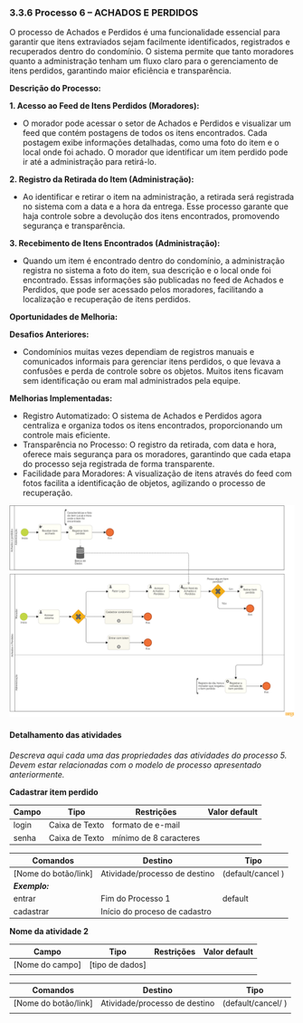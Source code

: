 ### 3.3.6 Processo 6 – ACHADOS E PERDIDOS

O processo de Achados e Perdidos é uma funcionalidade essencial para garantir que itens extraviados sejam facilmente identificados, registrados e recuperados dentro do condomínio. O sistema permite que tanto moradores quanto a administração tenham um fluxo claro para o gerenciamento de itens perdidos, garantindo maior eficiência e transparência.

**Descrição do Processo:**

**1. Acesso ao Feed de Itens Perdidos (Moradores):**
   
* O morador pode acessar o setor de Achados e Perdidos e visualizar um feed que contém postagens de todos os itens encontrados. Cada postagem exibe informações detalhadas, como uma foto do item e o local onde foi achado. O morador que identificar um item perdido pode ir até a administração para retirá-lo.

**2. Registro da Retirada do Item (Administração):**
   
* Ao identificar e retirar o item na administração, a retirada será registrada no sistema com a data e a hora da entrega. Esse processo garante que haja controle sobre a devolução dos itens encontrados, promovendo segurança e transparência.

**3. Recebimento de Itens Encontrados (Administração):**
   
* Quando um item é encontrado dentro do condomínio, a administração registra no sistema a foto do item, sua descrição e o local onde foi encontrado. Essas informações são publicadas no feed de Achados e Perdidos, que pode ser acessado pelos moradores, facilitando a localização e recuperação de itens perdidos.

**Oportunidades de Melhoria:**

**Desafios Anteriores:**

* Condomínios muitas vezes dependiam de registros manuais e comunicados informais para gerenciar itens perdidos, o que levava a confusões e perda de controle sobre os objetos. Muitos itens ficavam sem identificação ou eram mal administrados pela equipe.

**Melhorias Implementadas:**

* Registro Automatizado: O sistema de Achados e Perdidos agora centraliza e organiza todos os itens encontrados, proporcionando um controle mais eficiente.
* Transparência no Processo: O registro da retirada, com data e hora, oferece mais segurança para os moradores, garantindo que cada etapa do processo seja registrada de forma transparente.
* Facilidade para Moradores: A visualização de itens através do feed com fotos facilita a identificação de objetos, agilizando o processo de recuperação.

![Exemplo de um Modelo BPMN do PROCESSO 1](images/processo-6-achados-e-perdidos.png "Modelo BPMN do Processo 1.")

#### Detalhamento das atividades

_Descreva aqui cada uma das propriedades das atividades do processo 5. 
Devem estar relacionadas com o modelo de processo apresentado anteriormente._


**Cadastrar item perdido**

| **Campo**       | **Tipo**         | **Restrições** | **Valor default** |
| ---             | ---              | ---            | ---               |
| login           | Caixa de Texto   | formato de e-mail |                |
| senha           | Caixa de Texto   | mínimo de 8 caracteres |           |

| **Comandos**         |  **Destino**                   | **Tipo** |
| ---                  | ---                            | ---               |
| [Nome do botão/link] | Atividade/processo de destino  | (default/cancel  ) |
| ***Exemplo:***       |                                |                   |
| entrar               | Fim do Processo 1              | default           |
| cadastrar            | Início do proceso de cadastro  |                   |


**Nome da atividade 2**

| **Campo**       | **Tipo**         | **Restrições** | **Valor default** |
| ---             | ---              | ---            | ---               |
| [Nome do campo] | [tipo de dados]  |                |                   |
|                 |                  |                |                   |

| **Comandos**         |  **Destino**                   | **Tipo**          |
| ---                  | ---                            | ---               |
| [Nome do botão/link] | Atividade/processo de destino  | (default/cancel/  ) |
|                      |                                |                   |
